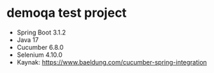# demoqa test project

* Spring Boot 3.1.2
* Java 17
* Cucumber 6.8.0
* Selenium 4.10.0
* Kaynak: https://www.baeldung.com/cucumber-spring-integration

